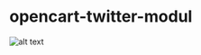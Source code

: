 # opencart-twitter-modul

![alt text](https://github.com/[username]/[reponame]/blob/[branch]/image.jpg?raw=true)
